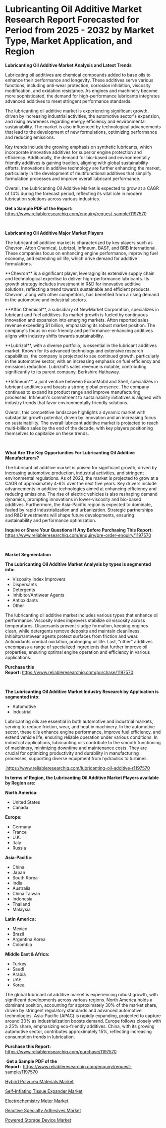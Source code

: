 <p><h1>Lubricanting Oil Additive Market Research Report Forecasted for Period from 2025 -  2032 by Market Type, Market Application, and Region</h1></p><p><strong>Lubricanting Oil Additive Market Analysis and Latest Trends</strong></p>
<p><p>Lubricating oil additives are chemical compounds added to base oils to enhance their performance and longevity. These additives serve various functions, including anti-wear protection, corrosion inhibition, viscosity modification, and oxidation resistance. As engines and machinery become more sophisticated, the demand for high-performance lubricants integrates advanced additives to meet stringent performance standards.</p><p>The lubricanting oil additive market is experiencing significant growth, driven by increasing industrial activities, the automotive sector's expansion, and rising awareness regarding energy efficiency and environmental sustainability. The market is also influenced by technological advancements that lead to the development of new formulations, optimizing performance and reducing emissions.</p><p>Key trends include the growing emphasis on synthetic lubricants, which incorporate innovative additives for superior engine protection and efficiency. Additionally, the demand for bio-based and environmentally friendly additives is gaining traction, aligning with global sustainability efforts. Innovations in additive technology are further enhancing the market, particularly in the development of multifunctional additives that simplify formulation processes and improve overall lubricant performance.</p><p>Overall, the Lubricanting Oil Additive Market is expected to grow at a CAGR of 14% during the forecast period, reflecting its vital role in modern lubrication solutions across various industries.</p></p>
<p><strong>Get a Sample PDF of the Report:&nbsp;</strong> <a href="https://www.reliableresearchiq.com/enquiry/request-sample/1197570?utm_campaign=1159&utm_medium=2&utm_source=Github&utm_content=ia&utm_term=03022025&utm_id=lubricanting-oil-additive">https://www.reliableresearchiq.com/enquiry/request-sample/1197570</a></p>
<p>&nbsp;</p>
<p><strong>Lubricanting Oil Additive Major Market Players</strong></p>
<p><p>The lubricant oil additive market is characterized by key players such as Chevron, Afton Chemical, Lubrizol, Infineum, BASF, and BRB International. These companies focus on enhancing engine performance, improving fuel economy, and extending oil life, which drive demand for additive formulations.</p><p>**Chevron** is a significant player, leveraging its extensive supply chain and technological expertise to deliver high-performance lubricants. Its growth strategy includes investment in R&D for innovative additive solutions, reflecting a trend towards sustainable and efficient products. Chevron, along with other competitors, has benefited from a rising demand in the automotive and industrial sectors.</p><p>**Afton Chemical**, a subsidiary of NewMarket Corporation, specializes in lubricant and fuel additives. Its market growth is fueled by continuous innovation and expansion into emerging markets. Afton reported sales revenue exceeding $1 billion, emphasizing its robust market position. The company's focus on eco-friendly and performance-enhancing additives aligns with industry shifts towards sustainability.</p><p>**Lubrizol**, with a diverse portfolio, is essential in the lubricant additives market. Known for its advanced technology and extensive research capabilities, the company is projected to see continued growth, particularly in the automotive sector, with an increasing emphasis on fuel efficiency and emissions reduction. Lubrizol's sales revenue is notable, contributing significantly to its parent company, Berkshire Hathaway.</p><p>**Infineum**, a joint venture between ExxonMobil and Shell, specializes in lubricant additives and boasts a strong global presence. The company continues to expand its product range and improve manufacturing processes. Infineum's commitment to sustainability initiatives is aligned with industry trends that favor environmentally friendly solutions.</p><p>Overall, this competitive landscape highlights a dynamic market with substantial growth potential, driven by innovation and an increasing focus on sustainability. The overall lubricant additive market is projected to reach multi-billion sales by the end of the decade, with key players positioning themselves to capitalize on these trends.</p></p>
<p>&nbsp;</p>
<p><strong>What Are The Key Opportunities For Lubricanting Oil Additive Manufacturers?</strong></p>
<p><p>The lubricant oil additive market is poised for significant growth, driven by increasing automotive production, industrial activities, and stringent environmental regulations. As of 2023, the market is projected to grow at a CAGR of approximately 4-6% over the next five years. Key drivers include advancements in additive technologies aimed at enhancing efficiency and reducing emissions. The rise of electric vehicles is also reshaping demand dynamics, prompting innovations in lower-viscosity and bio-based additives. Furthermore, the Asia-Pacific region is expected to dominate, fueled by rapid industrialization and urbanization. Strategic partnerships and R&D investments will shape future developments, ensuring sustainability and performance optimization.</p></p>
<p><strong>Inquire or Share Your Questions If Any Before Purchasing This Report:</strong> <a href="https://www.reliableresearchiq.com/enquiry/pre-order-enquiry/1197570?utm_campaign=1159&utm_medium=2&utm_source=Github&utm_content=ia&utm_term=03022025&utm_id=lubricanting-oil-additive">https://www.reliableresearchiq.com/enquiry/pre-order-enquiry/1197570</a></p>
<p>&nbsp;</p>
<p><strong>Market Segmentation</strong></p>
<p><strong>The Lubricanting Oil Additive Market Analysis by types is segmented into:</strong></p>
<p><ul><li>Viscosity Index Improvers</li><li>Dispersants</li><li>Detergents</li><li>Inhibitor/Antiwear Agents</li><li>Antioxidants</li><li>Other</li></ul></p>
<p><p>The lubricanting oil additive market includes various types that enhance oil performance. Viscosity index improvers stabilize oil viscosity across temperatures. Dispersants prevent sludge formation, keeping engines clean, while detergents remove deposits and maintain cleanliness. Inhibitor/antiwear agents protect surfaces from friction and wear. Antioxidants combat oxidation, prolonging oil life. Last, "other" additives encompass a range of specialized ingredients that further improve oil properties, ensuring optimal engine operation and efficiency in various applications.</p></p>
<p><strong>Purchase this Report:&nbsp;</strong><a href="https://www.reliableresearchiq.com/purchase/1197570?utm_campaign=1159&utm_medium=2&utm_source=Github&utm_content=ia&utm_term=03022025&utm_id=lubricanting-oil-additive">https://www.reliableresearchiq.com/purchase/1197570</a></p>
<p>&nbsp;</p>
<p><strong>The Lubricanting Oil Additive Market Industry Research by Application is segmented into:</strong></p>
<p><ul><li>Automotive</li><li>Industrial</li></ul></p>
<p><p>Lubricanting oils are essential in both automotive and industrial markets, serving to reduce friction, wear, and heat in machinery. In the automotive sector, these oils enhance engine performance, improve fuel efficiency, and extend vehicle life, ensuring reliable operation under various conditions. In industrial applications, lubricanting oils contribute to the smooth functioning of machinery, minimizing downtime and maintenance costs. They are crucial for optimizing productivity and durability in manufacturing processes, supporting diverse equipment from hydraulics to turbines.</p></p>
<p><a href="https://www.reliableresearchiq.com/lubricanting-oil-additive-r1197570?utm_campaign=1159&utm_medium=2&utm_source=Github&utm_content=ia&utm_term=03022025&utm_id=lubricanting-oil-additive">&nbsp;https://www.reliableresearchiq.com/lubricanting-oil-additive-r1197570</a></p>
<p><strong>In terms of Region, the Lubricanting Oil Additive Market Players available by Region are:</strong></p>
<p>
    <p> <strong> North America: </strong>
        <ul>
            <li>United States</li>
            <li>Canada</li>
        </ul>
        </p> 
    <p> <strong> Europe: </strong>
        <ul>
            <li>Germany</li>
            <li>France</li>
            <li>U.K.</li>
            <li>Italy</li>
            <li>Russia</li>
        </ul>
        </p> 
    <p> <strong> Asia-Pacific: </strong>
        <ul>
            <li>China</li>
            <li>Japan</li>
            <li>South Korea</li>
            <li>India</li>
            <li>Australia</li>
            <li>China Taiwan</li>
            <li>Indonesia</li>
            <li>Thailand</li>
            <li>Malaysia</li>
        </ul>
        </p> 
    <p> <strong> Latin America: </strong>
        <ul>
            <li>Mexico</li>
            <li>Brazil</li>
            <li>Argentina Korea</li>
            <li>Colombia</li>
        </ul>
        </p> 
    <p> <strong> Middle East & Africa: </strong>
        <ul>
            <li>Turkey</li>
            <li>Saudi</li>
            <li>Arabia</li>
            <li>UAE</li>
            <li>Korea</li>
        </ul>
    </p>
    </p>
<p><p>The global lubricant oil additive market is experiencing robust growth, with significant developments across various regions. North America holds a dominant position, accounting for approximately 30% of the market share, driven by stringent regulatory standards and advanced automotive technologies. Asia-Pacific (APAC) is rapidly expanding, projected to capture around 30% as industrialization boosts demand. Europe follows closely with a 25% share, emphasizing eco-friendly additives. China, with its growing automotive sector, contributes approximately 15%, reflecting increasing consumption trends in lubrication.</p></p>
<p><strong>Purchase this Report: </strong><a href="https://www.reliableresearchiq.com/purchase/1197570?utm_campaign=1159&utm_medium=2&utm_source=Github&utm_content=ia&utm_term=03022025&utm_id=lubricanting-oil-additive">https://www.reliableresearchiq.com/purchase/1197570</a></p>
<p>&nbsp;<strong>Get a Sample PDF of the Report:&nbsp;&nbsp;</strong><a href="https://www.reliableresearchiq.com/enquiry/request-sample/1197570?utm_campaign=1159&utm_medium=2&utm_source=Github&utm_content=ia&utm_term=03022025&utm_id=lubricanting-oil-additive">https://www.reliableresearchiq.com/enquiry/request-sample/1197570</a></p>
<p><strong></strong></p>
<p><p><a href="https://github.com/nemcemakoi/Market-Research-Report-List-1/blob/main/hybrid-polyurea-materials-market.md?utm_campaign=1159&utm_medium=2&utm_source=Github&utm_content=ia&utm_term=03022025&utm_id=lubricanting-oil-additive">Hybrid Polyurea Materials Market</a></p><p><a href="https://www.linkedin.com/pulse/future-self-inflating-tissue-expander-market-growth-predictions-81mof?utm_campaign=1159&utm_medium=2&utm_source=Github&utm_content=ia&utm_term=03022025&utm_id=lubricanting-oil-additive">Self-Inflating Tissue Expander Market</a></p><p><a href="https://www.linkedin.com/pulse/electrochemistry-meter-market-study-offers-insightful-80ryc?utm_campaign=1159&utm_medium=2&utm_source=Github&utm_content=ia&utm_term=03022025&utm_id=lubricanting-oil-additive">Electrochemistry Meter Market</a></p><p><a href="https://github.com/sadithsondah72/Market-Research-Report-List-1/blob/main/reactive-specialty-adhesives-market.md?utm_campaign=1159&utm_medium=2&utm_source=Github&utm_content=ia&utm_term=03022025&utm_id=lubricanting-oil-additive">Reactive Specialty Adhesives Market</a></p><p><a href="https://www.linkedin.com/pulse/powered-storage-device-market-size-analysis-2025-2032-projected-f0pif?utm_campaign=1159&utm_medium=2&utm_source=Github&utm_content=ia&utm_term=03022025&utm_id=lubricanting-oil-additive">Powered Storage Device Market</a></p></p>